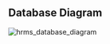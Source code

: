 ## Database Diagram

![hrms_database_diagram](https://user-images.githubusercontent.com/83310769/117731896-8e74f480-b1f7-11eb-9674-86b6128c92fd.png)
